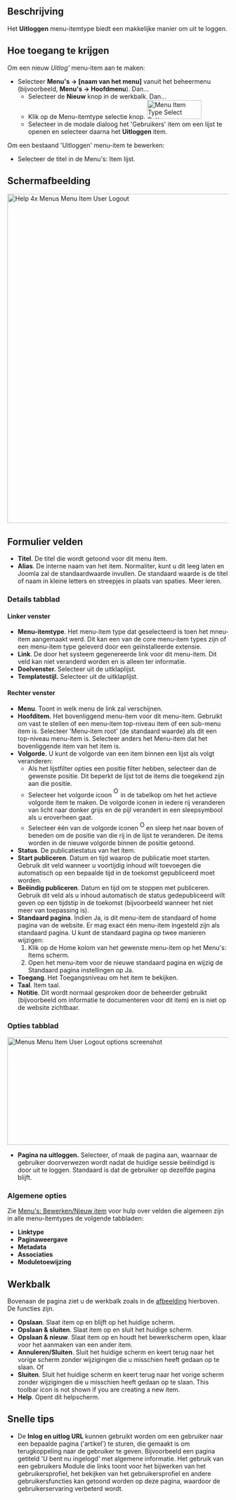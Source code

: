 <!-- Filename: Help4.x:Menu_Item:_Logout / Display title: Menu-item: Uitloggen -->

## Beschrijving

Het **Uitloggen** menu-itemtype biedt een makkelijke manier om uit te
loggen.

## Hoe toegang te krijgen

Om een nieuw *Uitlog'* menu-item aan te maken:

- Selecteer **Menu's → \[naam van het menu\]** vanuit het beheermenu
  (bijvoorbeeld, **Menu's → Hoofdmenu**). Dan...
  - Selecteer de **Nieuw** knop in de werkbalk. Dan...
  - Klik op de Menu-itemtype selectie knop. <img
    src="https://docs.joomla.org/images/8/8f/Help-4x-Menu-Item-Type-Select-Button-nl.png"
    decoding="async" data-file-width="124" data-file-height="43" width="124"
    height="43" alt="Menu Item Type Select Button" />
  - Selecteer in de modale dialoog het 'Gebruikers' item om een lijst te
    openen en selecteer daarna het **Uitloggen** item.

Om een bestaand 'Uitloggen' menu-item te bewerken:

- Selecteer de titel in de Menu's: Item lijst.

## Schermafbeelding

<img
src="https://docs.joomla.org/images/thumb/d/d3/Help-4x-Help-4x-Menus-Menu-Item-User-Logout-nl.png/800px-Help-4x-Help-4x-Menus-Menu-Item-User-Logout-nl.png"
decoding="async"
srcset="https://docs.joomla.org/images/d/d3/Help-4x-Help-4x-Menus-Menu-Item-User-Logout-nl.png 1.5x"
data-file-width="981" data-file-height="917" width="800" height="748"
alt="Help 4x Menus Menu Item User Logout" />

## Formulier velden

- **Titel**. De titel die wordt getoond voor dit menu item.
- **Alias**. De interne naam van het item. Normaliter, kunt u dit leeg
  laten en Joomla zal de standaardwaarde invullen. De standaard waarde
  is de titel of naam in kleine letters en streepjes in plaats van
  spaties. Meer
  leren.

### Details tabblad

#### Linker venster

- **Menu-itemtype**. Het menu-item type dat geselecteerd is toen het
  mneu-item aangemaakt werd. Dit kan een van de core menu-item types
  zijn of een menu-item type geleverd door een geïnstalleerde extensie.
- **Link**. De door het systeem gegenereerde link voor dit menu-item.
  Dit veld kan niet veranderd worden en is alleen ter informatie.
- **Doelvenster.** Selecteer uit de uitklaplijst.
- **Templatestijl.** Selecteer uit de uitklaplijst.

#### Rechter venster

- **Menu**. Toont in welk menu de link zal verschijnen.
- **Hoofditem.** Het bovenliggend menu-item voor dit menu-item. Gebruikt
  om vast te stellen of een menu-item top-niveau item of een sub-menu
  item is. Selecteer 'Menu-item root' (de standaard waarde) als dit een
  top-niveau menu-item is. Selecteer anders het Menu-item dat het
  bovenliggende item van het item is.
- **Volgorde.** U kunt de volgorde van een item binnen een lijst als
  volgt veranderen:
  - Als het lijstfilter opties een positie filter hebben, selecteer dan
    de gewenste positie. Dit beperkt de lijst tot de items die toegekend
    zijn aan die positie.
  - Selecteer het volgorde icoon <img
    src="https://docs.joomla.org/images/e/ee/Help30-Ordering-colheader-icon.png"
    decoding="async" data-file-width="12" data-file-height="23" width="12"
    height="23" alt="Ordering column header icon" /> in de
    tabelkop om het het actieve volgorde item te maken. De volgorde
    iconen in iedere rij veranderen van licht naar donker grijs en de
    pijl verandert in een sleepsymbool als u eroverheen gaat.
  - Selecteer één van de volgorde iconen <img
    src="https://docs.joomla.org/images/8/87/Help30-Ordering-colheader-grab-bar-icon.png"
    decoding="async" data-file-width="10" data-file-height="21" width="10"
    height="21" alt="Ordering drag icon" /> en
    sleep het naar boven of beneden om de positie van die rij in de
    lijst te veranderen. De items worden in de nieuwe volgorde binnen de
    positie getoond.
- **Status**. De publicatiestatus van het item.
- **Start publiceren**. Datum en tijd waarop de publicatie moet starten.
  Gebruik dit veld wanneer u voortijdig inhoud wilt toevoegen die
  automatisch op een bepaalde tijd in de toekomst gepubliceerd moet
  worden.
- **Beëindig publiceren**. Datum en tijd om te stoppen met publiceren.
  Gebruik dit veld als u inhoud automatisch de status gedepubliceerd
  wilt geven op een tijdstip in de toekomst (bijvoorbeeld wanneer het
  niet meer van toepassing is).
- **Standaard pagina**. Indien Ja, is dit menu-item de standaard of home
  pagina van de website. Er mag exact één menu-item ingesteld zijn als
  standaard pagina. U kunt de standaard pagina op twee manieren
  wijzigen:
  1.  Klik op de Home kolom van het gewenste menu-item op het Menu's:
      Items
      scherm.
  2.  Open het menu-item voor de nieuwe standaard pagina en wijzig de
      Standaard pagina instellingen op Ja.
- **Toegang**. Het
  Toegangsniveau
  om het item te bekijken.
- **Taal**. Item taal.
- **Notitie**. Dit wordt normaal gesproken door de beheerder gebruikt
  (bijvoorbeeld om informatie te documenteren voor dit item) en is niet
  op de website zichtbaar.

### Opties tabblad

<img
src="https://docs.joomla.org/images/9/98/Help-4x-Menus-Menu-Item-User-Logout-options-screenshot-nl.png"
decoding="async" data-file-width="570" data-file-height="245"
width="570" height="245"
alt="Menus Menu Item User Logout options screenshot" />

- **Pagina na uitloggen.** Selecteer, of maak de pagina aan, waarnaar de
  gebruiker doorverwezen wordt nadat de huidige sessie beëindigd is door
  uit te loggen. Standaard is dat de gebruiker op dezelfde pagina
  blijft.

### Algemene opties

Zie <a
href="https://docs.joomla.org/Help4.x:Menus_Menu_Item_Manager_Edit/nl"
class="mw-redirect"
title="Help4.x:Menus Menu Item Manager Edit/nl">Menu's: Bewerken/Nieuw
item</a> voor hulp over velden die algemeen zijn in alle menu-itemtypes
de volgende tabbladen:

- **Linktype**
- **Paginaweergave**
- **Metadata**
- **Associaties**
- **Moduletoewijzing**

## Werkbalk

Bovenaan de pagina ziet u de werkbalk zoals in de
[afbeelding](#Schermafbeelding) hierboven. De functies zijn.

- **Opslaan**. Slaat item op en blijft op het huidige scherm.
- **Opslaan & sluiten**. Slaat item op en sluit het huidige scherm.
- **Opslaan & nieuw**. Slaat item op en houdt het bewerkscherm open,
  klaar voor het aanmaken van een ander item.
- **Annuleren/Sluiten**. Sluit het huidige scherm en keert terug naar
  het vorige scherm zonder wijzigingen die u misschien heeft gedaan op
  te slaan. Of
- **Sluiten**. Sluit het huidige scherm en keert terug naar het vorige
  scherm zonder wijzigingen die u misschien heeft gedaan op te slaan.
  This toolbar icon is not shown if you are creating a new item.
- **Help**. Opent dit helpscherm.

## Snelle tips

- De **Inlog en uitlog URL** kunnen gebruikt worden om een gebruiker
  naar een bepaalde pagina ('artikel') te sturen, die gemaakt is om
  terugkoppeling naar de gebruiker te geven. Bijvoorbeeld een pagina
  getiteld 'U bent nu ingelogd' met algemene informatie. Het gebruik van
  een gebruikers Module die links toont voor het bijwerken van het
  gebruikersprofiel, het bekijken van het gebruikersprofiel en andere
  gebruikersfuncties kan getoond worden op deze pagina, waardoor de
  gebruikerservaring verbeterd wordt.
